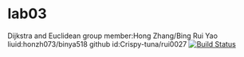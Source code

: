 # lab03
Dijkstra and Euclidean
group member:Hong Zhang/Bing Rui Yao
liuid:honzh073/binya518
github id:Crispy-tuna/rui0027
[![Build Status](https://app.travis-ci.com/rui0027/lab03.svg?branch=main)](https://app.travis-ci.com/rui0027/lab03)
